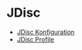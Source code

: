 # JDisc

-   [JDisc Konfiguration](./jdisc-konfiguration.md)
-   [JDisc Profile](./jdisc-profile.md)
